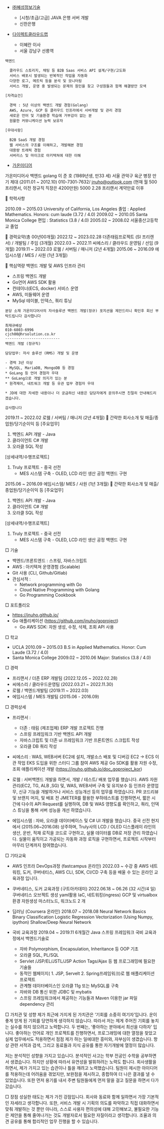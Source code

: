 





- [㈜혜성정보기술](#)
	- [시청/초급/고급] JAVA 은행 서버 개발
	- 신한은행

- [다이렉트클라우드랩](#)
	- 이혜란 이사
	- 서울 강남구 선릉역
```
백엔드

  클라우드 스토리지, 채팅 등 B2B Saas 서비스 API 설계/구현/고도화
  서비스 배포시 발생되는 반복적인 작업을 자동화
  다양한 로그, 메트릭 등을 분석 및 모니터링
  서비스 개발, 운영 중 발생되는 문제의 원인을 찾고 구성원들과 함께 해결방안 모색

[자격요건]

  경력 : 5년 이상의 백엔드 개발 경험(Golang)
  AWS, Azure, GCP 등 클라우드 인프라에서 서버개발 및 관리 경험
  새로운 언어 및 기술환경 학습에 거부감이 없는 분
  원활한 커뮤니케이션 능력 보유자

[우대사항]

  B2B SaaS 개발 경험
  웹 서비스의 구조를 이해하고, 개발해본 경험
  대용량 트래픽 경험
  서버리스 및 마이크로 아키텍쳐에 대한 이해
```

- [가온미디어](#)

가온미디어사
백엔드 golang
이 준 호 (1989년생, 만33 세)
서울 관악구
육군 병장 만기 제대 (2011.01 ~ 2012.10)
010-7301-7632/ jnuho@outlook.com
(현재 월 500 프리랜서, 이전 정규직 직장은 4200만원)
5000
2.28 프리랜서 계약만료 이후

	학력사항

2010.09 ~ 2015.03 University of California, Los Angeles 졸업
			 : Applied Mathematics. Honors: cum laude (3.72 / 4.0)
2009.02 ~ 2010.05 Santa Monica College 편입
			 : Statistics (3.8 / 4.0)
2005.02 ~ 2008.02 서울중산고등학교 졸업

	경력요약(총 00년00개월)
2022.12 ~ 2023.02.28		더존태림프로젝트 (SI 프리렌서)  / 개발팀 /  주임 (3개월)
2022.03 ~ 2022.11 			씨에스리 / 클라우드 운영팀 / 선임 (9개월)
2019.11 ~ 2022.03				로웸 / 서버팀 / 매니저 (2년 4개월)
2015.06 ~ 2016.09				에임시스템 / MES / 사원 (1년 3개월)


	핵심역량
백엔드 개발 및 AWS 인프라 관리
- 스프링 백엔드 개발
- Go언어 AWS SDK 활용
- 컨테이너(ECS, docker) 서비스 운영
- AWS, 미들웨어 운영
- MySql 테이블, 인덱스, 쿼리 튜닝


```
분당 소재 가온미디어사의 자사솔루션 백엔드 개발(정규) 포지션을 제안드리니 확인후 회신 부탁드립니다 감사합니다

최재규배상
010-6803-6996
cjch00@hrsolution.co.kr
-------------------------
백엔드 개발 (정규직)

담당업무: 자사 솔루션 (RMS) 개발 및 운영

- 경력 3년 이상
- MySQL, MariaDB, MongoDB 등 경험
* GoLang 등 언어 경험자 우대
** GoLang으로 개발 의지가 있는 분
* 원격제어, 네트워크 개발 등 유관 업무 경험자 우대

* JD에 대한 자세한 내용이나 더 궁금하신 내용은 담당자에게 문의주시면 친절히 안내해드리겠습니다.

감사합니다
```
2019.11 ~ 2022.02	  로웸 / 서버팀 / 매니저			(2년 4개월)
	간략한 회사소개 및 매출/종업원/당기순이익 등
[주요업무]
1. 백엔드 API 개발 - Java
2. 클라이언트 C# 개발
3. 오라클 SQL 작성

[상세내역/수행프로젝트]
1. Truly 프로젝트 - 중국 선전
	- MES 시스템 구축 - OLED, LCD 라인 생산 공정 백엔드 구현


2015.06 ~ 2016.09	  에임시스템/ MES / 사원			(1년 3개월)
	간략한 회사소개 및 매출/종업원/당기순이익 등
[주요업무]
1. 백엔드 API 개발 - Java
2. 클라이언트 C# 개발
3. 오라클 SQL 작성

[상세내역/수행프로젝트]
1. Truly 프로젝트 - 중국 선전
	- MES 시스템 구축 - OLED, LCD 라인 생산 공정 백엔드 구현






□ 기술
- 백엔드/프론트엔드 : 스프링, 자바스크립트
- AWS : 아키텍쳐 운영경험 (Scalable)
- Git 사용 (CLI, Github/Gitlab)
- 관심서적 :
  - Network programming with Go
  - Cloud Native Programming with Golang
  - Go Programming Cookbook

□ 포트폴리오
- https://jnuho.github.io/
- Go 애플리케이션 (https://github.com/jnuho/goproject)
	- Go AWS SDK: 자원 생성, 수정, 삭제, 조회 API 사용

□ 학교
- UCLA  2010.09 ~ 2015.03
    B.S in Applied Mathematics. Honor: Cum Laude (3.72 / 4.0)
- Santa Monica College  2009.02 ~ 2010.06
    Major: Statistics (3.8 / 4.0)

□ 경력
- 프리랜서 / 더존 ERP 개발팀 (2022.12.05 ~ 2022.02.28)
- 씨에스리 / 클라우드운영팀 (2022.03.21 ~ 2022.11.30)
- 로웸 / 백엔드개발팀  (2019.11 ~ 2022.03)
- 에임시스템 / MES 개발팀 (2015.06 - 2016.09)

□ 경력상세
- 프리랜서 :
	* 더존 : 태림 (제조업체) ERP 개발 프로젝트 진행
	- 스프링 프레임워크 기반 백엔드 API 개발
	- 자바스크립트 및 더존 ui 프레임워크 기반 프론트엔드 스크립트 작성
	- 오라클 DB 쿼리 작성

- 씨에스리 :
  WAS, WEB서버 EC2에 설치, 개발소스 배포 및 디버깅
	EC2 -> ECS 이관 작업
	EKS 도입을 위한 스터디 그룹 참여
	AWS 제공 Go SDK를 활용 자원 수정, 조회 애플리케이션 개발
	(https://jnuho.github.io/doc_goproject_kor)

- 로웸 :
  서버백엔드 개발을 하면서, 개발 / 테스트/ 배포 업무를 했습니다.
	AWS 자원 관리(EC2, TG, ALB ,SG) 및, WAS, WEB서버 구축 및 유지보수 등 인프라 운영업무, 신규 기능을 개발하거나 서비스 성능개선 등의 업무를 하였습니다. PR 코드리뷰 및 브랜치 머지, 및 배포 전 JMETER를 활용한 부하테스트를 진행하면서, 짧은 시간에 다수의 API Request를 실행하여, DB 및 WAS 영향도를 확인하고, 쿼리, 인덱스 튜닝을 통해 서버 성능을 개선 하였습니다.

- 에임시스템 :
  자바, 오라클 데이터베이스 및 C# UI 개발을 했습니다. 중국 선전 현지에서 (2015.06~2016.08) 상주하며, Truly사의 LCD / OLED 디스플레이 라인의 생산, 운반, 적재 로직을 코드로 구현하고, 실물 데이터를 DB로 저장 관리 하였습니다. 실물이 움직이고 가공되는 자동화 과정 로직을 구현하면서, 프로젝트 시작부터 마무리 단계까지 참여했습니다.

□ 기타교육
- AWS 인프라 DevOps과정 (fastcampus 온라인)  2022.03 ~ 수강 중
AWS 네트워킹, 도커, 쿠버네티스, AWS CLI, SDK, CI/CD 구축 등을 배울 수 있는 온라인 교육과정 입니다.

- 쿠버네티스, 도커 교육과정 (구트아카데미) 2022.06.18 ~ 06.26 (32 시간/4 일)
쿠버네티스 오브젝트 생성
yaml활용 IaC, 네트워킹(ingress)
GCP 및 virtualbox 환경 자원생성
마스터노드, 워크노드 2 개

- 딥러닝 (Coursera 온라인)  2018.07 ~ 2018.08
Neural Network Basics
Binary Classification
Logistic Regression
Vectorization (Using Numpy, ipython)
Shallow/Deep Neural Network

- 국비 교육과정 2019.04 ~ 2019.11
  6개월간 Java 스프링 프레임워크 국비 교육과정에서 백엔드기술로
  * 자바 Polymorphism, Encapsulation, Inheritance 등 OOP 기초
  * 오라클 SQL, PL/SQL
  * Servlet /JSP/EL/JSTL/JSP Action Tags/Ajax 등 웹 프로그래밍에 필요한 기술들
  * 동적인 웹페이지( 1. JSP, Servelt 2. Spring프레임워크)로 웹 애플리케이션 프로젝트
  * 관계형 데이터베이스인 오라클 11g 또는 MySQL를 구축
  * 자바와 DB 통신 위한 JDBC 및 mybatis
  * 스프링 프레임워크에서 제공하는 기능들과 Maven 이용한 jar 파일 dependency 관리

□ 가치관 및 성향
제가 최근에 가지게 된 가치관은 ‘기회를 소중히 여기자’입니다. 운이 좋게 얻게 된 기회를 당연하게 생각하지 않습니다. 따라서 저는 제게 주어진 기회를 놓치는 실수를 하지 않으려고 노력합니다. 두 번째는, ‘좋아하는 분야에서 최선을 다하자’ 입니다. 좋아하는 언어로 개인 프로젝트를 진행하면서, 프로그래밍에 대한 열정을 찾았고 실제 업무에서도 적용하면서 점점 제가 하는 일에대한 흥미와, 자부심이 생겼습니다. 항상 관련 서적과 검색, 그리고 동료들과 지식 공유를 통한 자기개발에 열정이 많습니다.

저는 분석적인 성향을 가지고 있습니다. 분석적인 사고는 학부 전공인 수학을 공부하면서 생겼습니다. 하지만 상황에 따라서 유연성을 발휘하려는 노력도 합니다. 회사생활을 하면서, 제가 가지고 있는 습관이나 틀을 깨려고 노력했습니다. 팀원이 제시한 아이디어를 적용하는데 어려움을 겪었지만, 보완점을 제시하고, 종합하여 더 나은 결과를 낼 수 있었습니다. 또한 먼저 용기를 내서 주변 팀원들에게 먼저 말을 걸고 질문을 하면서 다가갔습니다.

□ 장점
성실한 태도는 제가 가진 강점입니다. 회사와 동료와 함께 일하면서 가장 기본적인 자세라고 생각합니다.
또한, 서비스 개발 시 기획의 의도를 파악하고 직접 대화하면서 맞춰 개발하는 것 뿐만 아니라, 스스로 사용자 편의성에 대해 고민해보고, 불필요한 기능은 제안을 통해 줄여나가는 것도 개발자로서 필요한 자질이라고 생각합니다. 조율과 의견 공유를 통해 합리적인 업무 진행을 할 수 있습니다.


